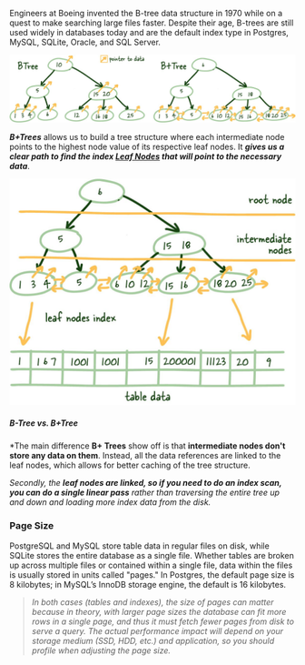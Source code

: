 Engineers at Boeing invented the B-tree data structure in 1970 while on a quest to make searching large files faster. Despite their age, B-trees are still used widely in databases today and are the default index type in Postgres, MySQL, SQLite, Oracle, and SQL Server.



![Pasted image 20230605133326](../../../../../_Attachments/Pasted%20image%2020230605133326.png)

***B+Trees*** allows us to build a tree structure where each intermediate node points to the highest node value of its respective leaf nodes. It ***gives us a clear path to find the index [Leaf Nodes](../../1.%20Internals/Database%20Pages/Leaf%20Nodes.md) that will point to the necessary data***.

![Pasted image 20230605133604](../../../../../_Attachments/Pasted%20image%2020230605133604.png)

##### B-Tree vs. B+Tree

*The main difference **B+ Trees** show off is that **intermediate nodes don't store any data on them**. Instead, all the data references are linked to the leaf nodes, which allows for better caching of the tree structure.

*Secondly, the **leaf nodes are linked, so if you need to do an index scan, you can do a single linear pass** rather than traversing the entire tree up and down and loading more index data from the disk.*

### Page Size

PostgreSQL and MySQL store table data in regular files on disk, while SQLite stores the entire database as a single file. Whether tables are broken up across multiple files or contained within a single file, data within the files is usually stored in units called "pages." In Postgres, the default page size is 8 kilobytes; in MySQL’s InnoDB storage engine, the default is 16 kilobytes.

> *In both cases (tables and indexes), the size of pages can matter because in theory, with larger page sizes the database can fit more rows in a single page, and thus it must fetch fewer pages from disk to serve a query. The actual performance impact will depend on your storage medium (SSD, HDD, etc.) and application, so you should profile when adjusting the page size.*

